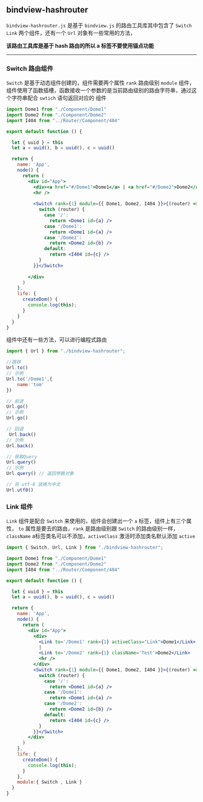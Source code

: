 ## bindview-hashrouter

`bindview-hashrouter.js` 是基于 `bindview.js` 的路由工具库其中包含了 `Switch` `Link` 两个组件，还有一个 `Url` 对象有一些常用的方法，

**该路由工具库是基于 hash 路由的所以 a 标签不要使用锚点功能** 

<hr />

### Switch 路由组件

`Switch` 是基于动态组件创建的，组件需要两个属性 `rank` 路由级别 `module` 组件，组件使用了函数插槽，函数接收一个参数的是当前路由级别的路由字符串，通过这个字符串配合 `swtich` 语句返回对应的 组件 

```jsx
import Dome1 from "./Component/Dome1"
import Dome2 from "./Component/Dome2"
import I404 from "../Router/Component/404"

export default function () {

  let { uuid } = this
  let a = uuid(), b = uuid(), c = uuid()

  return {
    name: 'App',
    node() {
      return (
        <div id="App">
          <div><a href="#/Dome1">Dome1</a> | <a href="#/Dome2">Dome2</a></div>
          <hr />
              
          <Switch rank={1} module={{ Dome1, Dome2, I404 }}>{(router) => {
            switch (router) {
              case '/':
                return <Dome1 id={a} />
              case '/Dome1':
                return <Dome1 id={a} />
              case '/Dome2':
                return <Dome2 id={b} />
              default:
                return <I404 id={c} />
            }
          }}</Switch>
              
        </div>
      )
    },
    life: {
      createDom() {
        console.log(this);
      }
    }
  }
}
```



组件中还有一些方法，可以进行编程式路由

```js
import { Url } from "./bindview-hashrouter";

//跳转
Url.to()
// 示例
Url.to('/Dome1',{
    name:'tom'
})

// 前进
Url.go()
// 示例
Url.go()

// 回退
 Url.back()
// 示例
Url.back()

// 获取Query 
Url.query()
// 示例
Url.query() // 返回参数对象

// 将 utf-8 装换为中文
Url.utf8()
```

### Link 组件

`Link` 组件是配合 `Switch` 来使用的，组件会创建出一个 `a` 标签，组件上有三个属性， `to` 属性是要去的路由，`rank` 是路由级别跟 `Switch` 的路由级别一样， `className` a标签类名可以不添加，`activeClass` 激活时添加类名默认添加 `active` 

```jsx
import { Switch, Url, Link } from "./bindview-hashrouter";

import Dome1 from "./Component/Dome1"
import Dome2 from "./Component/Dome2"
import I404 from "../Router/Component/404"

export default function () {

  let { uuid } = this
  let a = uuid(), b = uuid(), c = uuid()

  return {
    name: 'App',
    node() {
      return (
        <div id="App">
          <div>
            <Link to='/Dome1' rank={1} activeClass="Link">Dome1</Link>
            |
            <Link to='/Dome2' rank={1} className='Test'>Dome2</Link>
            <hr />
          </div>
          <Switch rank={1} module={{ Dome1, Dome2, I404 }}>{(router) => {
            switch (router) {
              case '/':
                return <Dome1 id={a} />
              case '/Dome1':
                return <Dome1 id={a} />
              case '/Dome2':
                return <Dome2 id={b} />
              default:
                return <I404 id={c} />
            }
          }}</Switch>
        </div>
      )
    },
    life: {
      createDom() {
        console.log(this);
      }
    },
    module:{ Switch , Link }
  }
}
```

